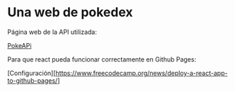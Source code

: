 # Una web de pokedex

Página web de la API utilizada:

[PokeAPi](https://pokeapi.co/)

Para que react pueda funcionar correctamente en Github Pages:

[Configuración][https://www.freecodecamp.org/news/deploy-a-react-app-to-github-pages/]